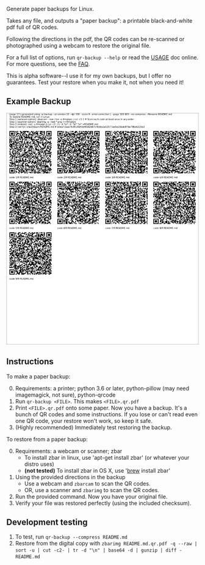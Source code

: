 Generate paper backups for Linux.

Takes any file, and outputs a "paper backup": a printable black-and-white pdf full of QR codes. 

Following the directions in the pdf, the QR codes can be re-scanned or photographed using a webcam to restore the original file.

For a full list of options, run `qr-backup --help` or read the [USAGE](usage.md) doc online. For more questions, see the [FAQ](FAQ.md).

This is alpha software--I use it for my own backups, but I offer no guarantees. Test your restore when you make it, not when you need it!

## Example Backup
![Example Backup](example.png)

## Instructions
To make a paper backup:

0. Requirements: a printer; python 3.6 or later, python-pillow (may need imagemagick, not sure), python-qrcode
1. Run `qr-backup <FILE>`. This makes `<FILE>.qr.pdf`
2. Print `<FILE>.qr.pdf` onto some paper. Now you have a backup. It's a bunch of QR codes and some instructions. If you lose or can't read even one QR code, your restore won't work, so keep it safe.
3. (Highly recommended) Immediately test restoring the backup.

To restore from a paper backup:

0. Requirements: a webcam or scanner; zbar
    - To install zbar in linux, use 'apt-get install zbar' (or whatever your distro uses)
    - **(not tested)** To install zbar in OS X, use '[brew](https://brew.sh/) install zbar'
1. Using the provided directions in the backup
    - Use a webcam and `zbarcam` to scan the QR codes. 
    - OR, use a scanner and `zbarimg` to scan the QR codes.
3. Run the provided command. Now you have your original file.
4. Verify your file was restored perfectly (using the included checksum).

## Development testing

1. To test, run `qr-backup --compress README.md`
2. Restore from the digital copy with `zbarimg README.md.qr.pdf -q --raw | sort -u | cut -c2- | tr -d "\n" | base64 -d | gunzip | diff - README.md`
